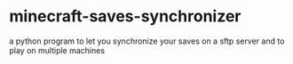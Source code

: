 # minecraft-saves-synchronizer
a python program to let you synchronize your saves on a sftp server and to play on multiple machines
